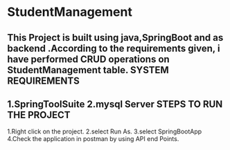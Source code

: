 # StudentManagement
This Project is built using java,SpringBoot and as backend .According to the requirements given, i have performed CRUD operations on StudentManagement table.
SYSTEM REQUIREMENTS
------------------------------
1.SpringToolSuite
2.mysql Server
STEPS TO RUN THE PROJECT
----------------------------------
1.Right click on the project.
2.select Run As.
3.select SpringBootApp
4.Check the application in postman by using API end Points.
